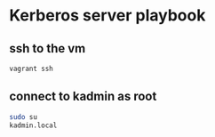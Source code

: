 # Kerberos server playbook

## ssh to the vm

```bash
vagrant ssh
```

## connect to kadmin as root

```bash
sudo su
kadmin.local
```
